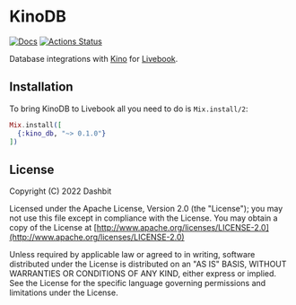 # KinoDB

[![Docs](https://img.shields.io/badge/hex.pm-docs-8e7ce6.svg)](https://hexdocs.pm/kino_db)
[![Actions Status](https://github.com/livebook-dev/kino_db/workflows/Test/badge.svg)](https://github.com/livebook-dev/kino_db/actions)

Database integrations with [Kino](https://github.com/livebook-dev/kino)
for [Livebook](https://github.com/livebook-dev/livebook).

## Installation

To bring KinoDB to Livebook all you need to do is `Mix.install/2`:

```elixir
Mix.install([
  {:kino_db, "~> 0.1.0"}
])
```

## License

Copyright (C) 2022 Dashbit

Licensed under the Apache License, Version 2.0 (the "License");
you may not use this file except in compliance with the License.
You may obtain a copy of the License at [http://www.apache.org/licenses/LICENSE-2.0](http://www.apache.org/licenses/LICENSE-2.0)

Unless required by applicable law or agreed to in writing, software
distributed under the License is distributed on an "AS IS" BASIS,
WITHOUT WARRANTIES OR CONDITIONS OF ANY KIND, either express or implied.
See the License for the specific language governing permissions and
limitations under the License.
